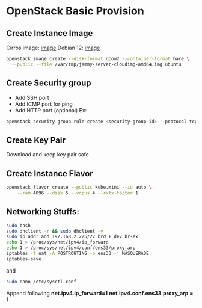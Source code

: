 # OpenStack Basic Provision

## Create Instance Image
Cirros image: [image](https://drive.google.com/file/d/1_2QpOGFHIb_rEivhUSJwBmeRxPC6RG01/view?usp=drive_link)
Debian 12: [image](https://drive.google.com/file/d/1dsbccaAoTJTFIGeIt6sS4J7BZI2S9roA/view?usp=drive_link)

```bash
openstack image create --disk-format qcow2 --container-format bare \
  --public --file /var/tmp/jammy-server-cloudimg-amd64.img ubuntu
```

## Create Security group
- Add SSH port
- Add ICMP port for ping
- Add HTTP port (optional)
Ex:
```bash
openstack security group rule create <security-group-id> --protocol tcp --dst-port 22 --remote-ip 0.0.0.0/0
```

## Create Key Pair
Download and keep key pair safe

## Create Instance Flavor
```bash
openstack flavor create --public kube.mini --id auto \
    --ram 4096 --disk 5 --vcpus 4 --rxtx-factor 1
```

## Networking Stuffs:
```bash
sudo bash
sudo dhclient -r && sudo dhclient -v
sudo ip addr add 192.168.2.225/27 brd + dev br-ex
echo 1 > /proc/sys/net/ipv4/ip_forward
echo 1 > /proc/sys/net/ipv4/conf/ens33/proxy_arp
iptables -t nat -A POSTROUTING -o ens33 -j MASQUERADE
iptables-save
```
and
```bash
sudo nano /etc/sysctl.conf
```
Append following
**net.ipv4.ip_forward=1**
**net.ipv4.conf.ens33.proxy_arp = 1**
